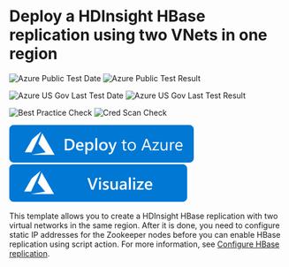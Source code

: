 # Deploy a HDInsight HBase replication using two VNets in one region

![Azure Public Test Date](https://azurequickstartsservice.blob.core.windows.net/badges/101-hdinsight-hbase-replication-two-vnets-same-region/PublicLastTestDate.svg)
![Azure Public Test Result](https://azurequickstartsservice.blob.core.windows.net/badges/101-hdinsight-hbase-replication-two-vnets-same-region/PublicDeployment.svg)

![Azure US Gov Last Test Date](https://azurequickstartsservice.blob.core.windows.net/badges/101-hdinsight-hbase-replication-two-vnets-same-region/FairfaxLastTestDate.svg)
![Azure US Gov Last Test Result](https://azurequickstartsservice.blob.core.windows.net/badges/101-hdinsight-hbase-replication-two-vnets-same-region/FairfaxDeployment.svg)

![Best Practice Check](https://azurequickstartsservice.blob.core.windows.net/badges/101-hdinsight-hbase-replication-two-vnets-same-region/BestPracticeResult.svg)
![Cred Scan Check](https://azurequickstartsservice.blob.core.windows.net/badges/101-hdinsight-hbase-replication-two-vnets-same-region/CredScanResult.svg)

[![Deploy To Azure](https://raw.githubusercontent.com/Azure/azure-quickstart-templates/master/1-CONTRIBUTION-GUIDE/images/deploytoazure.svg?sanitize=true)]("https://portal.azure.com/#create/Microsoft.Template/uri/https%3A%2F%2Fraw.githubusercontent.com%2FAzure%2Fazure-quickstart-templates%2Fmaster%2F101-hdinsight-hbase-replication-two-vnets-same-region%2Fazuredeploy.json")  [![Visualize](https://raw.githubusercontent.com/Azure/azure-quickstart-templates/master/1-CONTRIBUTION-GUIDE/images/visualizebutton.svg?sanitize=true)]("http://armviz.io/#/?load=https%3A%2F%2Fraw.githubusercontent.com%2FAzure%2Fazure-quickstart-templates%2Fmaster%2F101-hdinsight-hbase-replication-two-vnets-same-region%2Fazuredeploy.json")

This template allows you to create a HDInsight HBase replication with two virtual networks in the same region. After it is done, you need to configure static IP addresses for the Zookeeper nodes before you can enable HBase replication using script action. For more information, see [Configure HBase replication](https://docs.microsoft.com/azure/hdinsight/hdinsight-hbase-replication).


